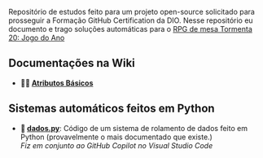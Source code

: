 Repositório de estudos feito para um projeto open-source solicitado para prosseguir a Formação GitHub Certification da DIO.
Nesse repositório eu documento e trago soluções automáticas para o [RPG de mesa Tormenta 20: Jogo do Ano](https://jamboeditora.com.br/produto/tormenta20-edicao-jogo-do-ano/)

## Documentações na Wiki
- **🏋️‍♂️ [Atributos Básicos](https://github.com/joaocvteixeira/tormenta-20/wiki/Atributos-Básicos)**

## Sistemas automáticos feitos em Python
- **🎲 [dados.py](https://github.com/joaocvteixeira/tormenta-20/blob/main/dados.py)**: Código de um sistema de rolamento de dados feito em Python (provavelmente o mais documentado que existe.)  
_Fiz em conjunto ao GitHub Copilot no Visual Studio Code_
